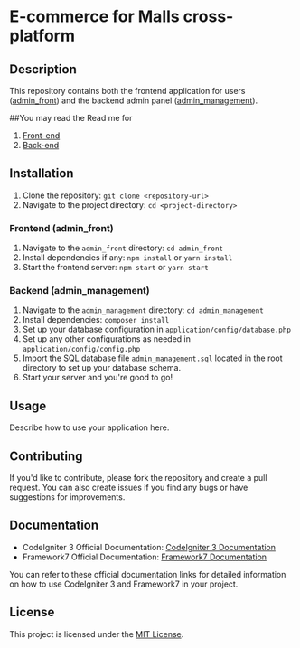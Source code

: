 # E-commerce for Malls cross-platform


## Description

This repository contains both the frontend application for users ([admin_front](admin_front/)) and the backend admin panel ([admin_management](admin_management/)).

##You may read the Read me for 
1. [Front-end](admin_front/README.md)
2. [Back-end](admin_management/README.md)

## Installation

1. Clone the repository: `git clone <repository-url>`
2. Navigate to the project directory: `cd <project-directory>`

### Frontend (admin_front)

1. Navigate to the `admin_front` directory: `cd admin_front`
2. Install dependencies if any: `npm install` or `yarn install`
3. Start the frontend server: `npm start` or `yarn start`

### Backend (admin_management)

1. Navigate to the `admin_management` directory: `cd admin_management`
2. Install dependencies: `composer install`
3. Set up your database configuration in `application/config/database.php`
4. Set up any other configurations as needed in `application/config/config.php`
5. Import the SQL database file `admin_management.sql` located in the root directory to set up your database schema.
6. Start your server and you're good to go!

## Usage

Describe how to use your application here.

## Contributing

If you'd like to contribute, please fork the repository and create a pull request. You can also create issues if you find any bugs or have suggestions for improvements.

## Documentation

- CodeIgniter 3 Official Documentation: [CodeIgniter 3 Documentation](https://codeigniter.com/user_guide/)
- Framework7 Official Documentation: [Framework7 Documentation](https://framework7.io/docs/)

You can refer to these official documentation links for detailed information on how to use CodeIgniter 3 and Framework7 in your project.

## License

This project is licensed under the [MIT License](link-to-license-file).

